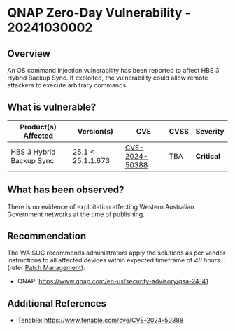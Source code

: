 # QNAP Zero-Day Vulnerability - 20241030002

## Overview

An OS command injection vulnerability has been reported to affect HBS 3 Hybrid Backup Sync. If exploited, the vulnerability could allow remote attackers to execute arbitrary commands.

## What is vulnerable?

| Product(s) Affected      | Version(s)         | CVE                                                               | CVSS | Severity     |
| ------------------------ | ------------------ | ----------------------------------------------------------------- | ---- | ------------ |
| HBS 3 Hybrid Backup Sync | 25.1 \< 25.1.1.673 | [CVE-2024-50388](https://nvd.nist.gov/vuln/detail/CVE-2024-50388) | TBA  | **Critical** |

## What has been observed?

There is no evidence of exploitation affecting Western Australian Government networks at the time of publishing.

## Recommendation

The WA SOC recommends administrators apply the solutions as per vendor instructions to all affected devices within expected timeframe of *48 hours...* (refer [Patch Management](../guidelines/patch-management.md)):

- QNAP: <https://www.qnap.com/en-us/security-advisory/qsa-24-41>

## Additional References

- Tenable: <https://www.tenable.com/cve/CVE-2024-50388>
